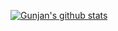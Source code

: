 [![Gunjan's github stats](https://github-readme-stats.vercel.app/api?username=gunjanvinzuda)](https://github.com/anuraghazra/github-readme-stats)
